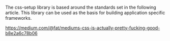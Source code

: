 The css-setup library is based around the standards set in the following article. This library can be used as the basis for building application specific frameworks.

https://medium.com/@fat/mediums-css-is-actually-pretty-fucking-good-b8e2a6c78b06